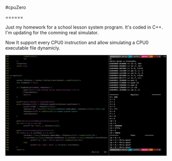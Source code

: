 #cpuZero

======

Just my homework for a school lesson system program. It's coded in C++. I'm updating for the comming real simulator.

Now It support every CPU0 instruction and allow simulating a CPU0 executable file dynamicly. 

![](Demo.png)

